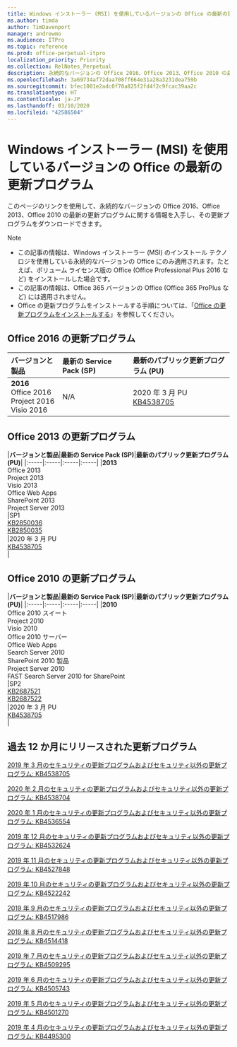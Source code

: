 ```yaml
---
title: Windows インストーラー (MSI) を使用しているバージョンの Office の最新の更新プログラム
ms.author: timda
author: TimDavenport
manager: andrewmo
ms.audience: ITPro
ms.topic: reference
ms.prod: office-perpetual-itpro
localization_priority: Priority
ms.collection: RelNotes_Perpetual
description: 永続的なバージョンの Office 2016、Office 2013、Office 2010 の最新の更新プログラムの情報へのリンクを IT 技術者に提供します
ms.openlocfilehash: 3a69734af72daa708ff664e31a28a3231dea759b
ms.sourcegitcommit: bfec1001e2adc0f70a825f2fd4f2c9fcac39aa2c
ms.translationtype: HT
ms.contentlocale: ja-JP
ms.lasthandoff: 03/10/2020
ms.locfileid: "42586504"
---
```

# <a name="latest-updates-for-versions-of-office-that-use-windows-installer-msi"></a>Windows インストーラー (MSI) を使用しているバージョンの Office の最新の更新プログラム

このページのリンクを使用して、永続的なバージョンの Office 2016、Office 2013、Office 2010 の最新の更新プログラムに関する情報を入手し、その更新プログラムをダウンロードできます。
  
 
> [!NOTE]
> - この記事の情報は、Windows インストーラー (MSI) のインストール テクノロジを使用している永続的なバージョンの Office にのみ適用されます。たとえば、ボリューム ライセンス版の Office (Office Professional Plus 2016 など) をインストールした場合です。
> - この記事の情報は、Office 365 バージョンの Office (Office 365 ProPlus など) には適用されません。
> - Office の更新プログラムをインストールする手順については、「[Office の更新プログラムをインストールする](https://support.office.com/article/2ab296f3-7f03-43a2-8e50-46de917611c5)」を参照してください。 


## <a name="office-2016-updates"></a>Office 2016 の更新プログラム

|**バージョンと製品**|**最新の Service Pack (SP)**|**最新のパブリック更新プログラム (PU)**|
|:-----|:-----|:-----|
|**2016** <br/> Office 2016  <br/> Project 2016  <br/> Visio 2016  <br/> |N/A  <br/> |2020 年 3 月 PU  <br/> [KB4538705](https://support.microsoft.com/help/4538705 ) <br/> |
   
## <a name="office-2013-updates"></a>Office 2013 の更新プログラム

|**バージョンと製品**|**最新の Service Pack (SP)**|**最新のパブリック更新プログラム (PU)**|
|:-----|:-----|:-----|:-----|
|**2013** <br/> Office 2013  <br/> Project 2013  <br/> Visio 2013  <br/> Office Web Apps  <br/> SharePoint 2013  <br/> Project Server 2013  <br/> |SP1 <br/> [KB2850036](https://support.microsoft.com/kb/2850036) <br/>[KB2850035](https://support.microsoft.com/kb/2850035) <br/> |2020 年 3 月 PU  <br/> [KB4538705](https://support.microsoft.com/help/4538705 ) <br/> |
   
## <a name="office-2010-updates"></a>Office 2010 の更新プログラム

|**バージョンと製品**|**最新の Service Pack (SP)**|**最新のパブリック更新プログラム (PU)**|
|:-----|:-----|:-----|:-----|
|**2010** <br/> Office 2010 スイート  <br/> Project 2010  <br/> Visio 2010  <br/> Office 2010 サーバー  <br/> Office Web Apps  <br/> Search Server 2010  <br/> SharePoint 2010 製品  <br/> Project Server 2010  <br/> FAST Search Server 2010 for SharePoint  <br/> |SP2 <br/>[KB2687521](https://support.microsoft.com/kb/2687521) <br/> [KB2687522](https://support.microsoft.com/kb/2687522) <br/> |2020 年 3 月 PU  <br/> [KB4538705](https://support.microsoft.com/help/4538705 ) <br/>|
   

   
## <a name="updates-released-in-past-12-months"></a>過去 12 か月にリリースされた更新プログラム

[2019 年 3 月のセキュリティの更新プログラムおよびセキュリティ以外の更新プログラム: KB4538705](https://support.microsoft.com/help/4538705)

[2020 年 2 月のセキュリティの更新プログラムおよびセキュリティ以外の更新プログラム: KB4538704](https://support.microsoft.com/help/4538704)

[2020 年 1 月のセキュリティの更新プログラムおよびセキュリティ以外の更新プログラム: KB4536554](https://support.microsoft.com/help/4536554)

[2019 年 12 月のセキュリティの更新プログラムおよびセキュリティ以外の更新プログラム: KB4532624](https://support.microsoft.com/help/4532624)

[2019 年 11 月のセキュリティの更新プログラムおよびセキュリティ以外の更新プログラム: KB4527848](https://support.microsoft.com/help/4527848)

[2019 年 10 月のセキュリティの更新プログラムおよびセキュリティ以外の更新プログラム: KB4522242](https://support.microsoft.com/help/4522242)

[2019 年 9 月のセキュリティの更新プログラムおよびセキュリティ以外の更新プログラム: KB4517986](https://support.microsoft.com/help/4517986 )

[2019 年 8 月のセキュリティの更新プログラムおよびセキュリティ以外の更新プログラム: KB4514418](https://support.microsoft.com/help/4514418)

[2019 年 7 月のセキュリティの更新プログラムおよびセキュリティ以外の更新プログラム: KB4509295](https://support.microsoft.com/help/4509295)

[2019 年 6 月のセキュリティの更新プログラムおよびセキュリティ以外の更新プログラム: KB4505743](https://support.microsoft.com/help/4505743)

[2019 年 5 月のセキュリティの更新プログラムおよびセキュリティ以外の更新プログラム: KB4501270](https://support.microsoft.com/help/4501270)

[2019 年 4 月のセキュリティの更新プログラムおよびセキュリティ以外の更新プログラム: KB4495300](https://support.microsoft.com/help/4495300)

 










 

   

   

  


  
 
  
 
  

  
   
  
